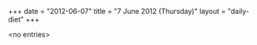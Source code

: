 +++
date = "2012-06-07"
title = "7 June 2012 (Thursday)"
layout = "daily-diet"
+++


\<no entries\>
